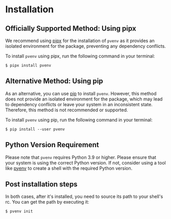 # Installation

## Officially Supported Method: Using pipx

We recommend using [pipx] for the installation of `pvenv` as it provides
an isolated environment for the package, preventing any dependency conflicts.

To install `pvenv` using pipx, run the following command in your terminal:

```console
$ pipx install pvenv
```

## Alternative Method: Using pip

As an alternative, you can use [pip] to install `pvenv`.
However, this method does not provide an isolated environment for the package,
which may lead to dependency conflicts or leave your system in an inconsistent state.
Therefore, this method is not recommended or supported.

To install `pvenv` using pip, run the following command in your terminal:

```console
$ pip install --user pvenv
```

## Python Version Requirement

Please note that `pvenv` requires Python 3.9 or higher. Please ensure
that your system is using the correct Python version. If not,
consider using a tool like [pyenv] to create a shell with the required Python version.

## Post installation steps

In both cases, after it's installed, you need to source its path to your shell's rc.
You can get the path by executing it:

```console
$ pvenv init
```

[pip]: https://pip.pypa.io/en/stable/
[pipx]: https://pypa.github.io/pipx/
[pyenv]: https://github.com/pyenv/pyenv
